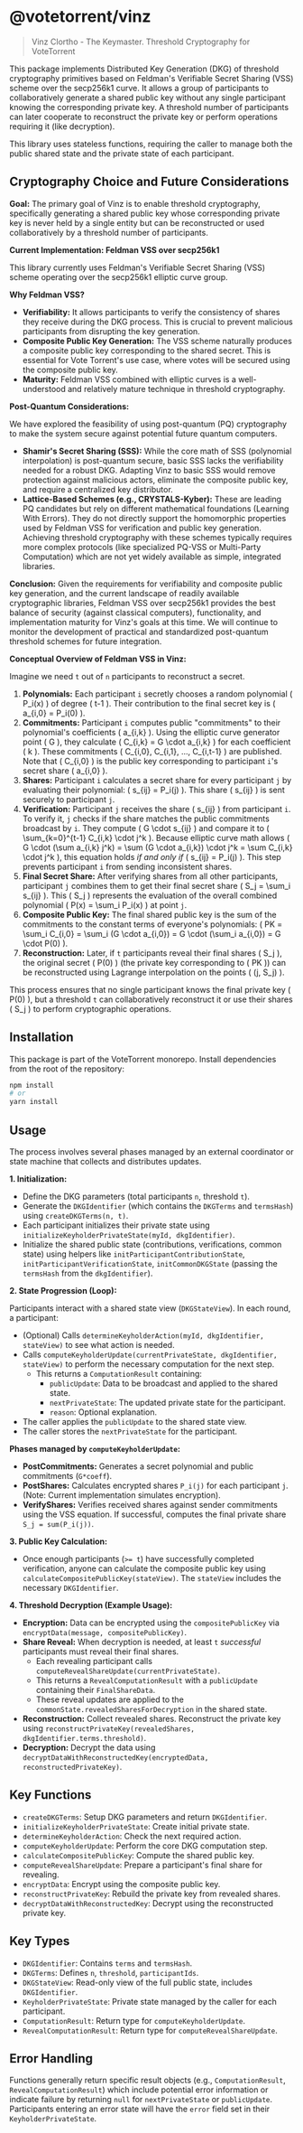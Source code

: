# @votetorrent/vinz
> Vinz Clortho - The Keymaster. Threshold Cryptography for VoteTorrent

This package implements Distributed Key Generation (DKG) of threshold cryptography primitives based on Feldman's Verifiable Secret Sharing (VSS) scheme over the secp256k1 curve. It allows a group of participants to collaboratively generate a shared public key without any single participant knowing the corresponding private key. A threshold number of participants can later cooperate to reconstruct the private key or perform operations requiring it (like decryption).

This library uses stateless functions, requiring the caller to manage both the public shared state and the private state of each participant.

## Cryptography Choice and Future Considerations

**Goal:** The primary goal of Vinz is to enable threshold cryptography, specifically generating a shared public key whose corresponding private key is never held by a single entity but can be reconstructed or used collaboratively by a threshold number of participants.

**Current Implementation: Feldman VSS over secp256k1**

This library currently uses Feldman's Verifiable Secret Sharing (VSS) scheme operating over the secp256k1 elliptic curve group.

**Why Feldman VSS?**

*   **Verifiability:** It allows participants to verify the consistency of shares they receive during the DKG process. This is crucial to prevent malicious participants from disrupting the key generation.
*   **Composite Public Key Generation:** The VSS scheme naturally produces a composite public key corresponding to the shared secret. This is essential for Vote Torrent's use case, where votes will be secured using the composite public key.
*   **Maturity:** Feldman VSS combined with elliptic curves is a well-understood and relatively mature technique in threshold cryptography.

**Post-Quantum Considerations:**

We have explored the feasibility of using post-quantum (PQ) cryptography to make the system secure against potential future quantum computers.

*   **Shamir's Secret Sharing (SSS):** While the core math of SSS (polynomial interpolation) is post-quantum secure, basic SSS lacks the verifiability needed for a robust DKG. Adapting Vinz to basic SSS would remove protection against malicious actors, eliminate the composite public key, and require a centralized key distributor.
*   **Lattice-Based Schemes (e.g., CRYSTALS-Kyber):** These are leading PQ candidates but rely on different mathematical foundations (Learning With Errors). They do not directly support the homomorphic properties used by Feldman VSS for verification and public key generation. Achieving threshold cryptography with these schemes typically requires more complex protocols (like specialized PQ-VSS or Multi-Party Computation) which are not yet widely available as simple, integrated libraries.

**Conclusion:** Given the requirements for verifiability and composite public key generation, and the current landscape of readily available cryptographic libraries, Feldman VSS over secp256k1 provides the best balance of security (against classical computers), functionality, and implementation maturity for Vinz's goals at this time. We will continue to monitor the development of practical and standardized post-quantum threshold schemes for future integration.

**Conceptual Overview of Feldman VSS in Vinz:**

Imagine we need `t` out of `n` participants to reconstruct a secret.

1.  **Polynomials:** Each participant `i` secretly chooses a random polynomial \( P_i(x) \) of degree \( t-1 \). Their contribution to the final secret key is \( a_{i,0} = P_i(0) \).
2.  **Commitments:** Participant `i` computes public "commitments" to their polynomial's coefficients \( a_{i,k} \). Using the elliptic curve generator point \( G \), they calculate \( C_{i,k} = G \cdot a_{i,k} \) for each coefficient \( k \). These commitments \( C_{i,0}, C_{i,1}, ..., C_{i,t-1} \) are published. Note that \( C_{i,0} \) is the public key corresponding to participant `i`'s secret share \( a_{i,0} \).
3.  **Shares:** Participant `i` calculates a secret share for every participant `j` by evaluating their polynomial: \( s_{ij} = P_i(j) \). This share \( s_{ij} \) is sent securely to participant `j`.
4.  **Verification:** Participant `j` receives the share \( s_{ij} \) from participant `i`. To verify it, `j` checks if the share matches the public commitments broadcast by `i`. They compute \( G \cdot s_{ij} \) and compare it to \( \sum_{k=0}^{t-1} C_{i,k} \cdot j^k \). Because elliptic curve math allows \( G \cdot (\sum a_{i,k} j^k) = \sum (G \cdot a_{i,k}) \cdot j^k = \sum C_{i,k} \cdot j^k \), this equation holds *if and only if* \( s_{ij} = P_i(j) \). This step prevents participant `i` from sending inconsistent shares.
5.  **Final Secret Share:** After verifying shares from all other participants, participant `j` combines them to get their final secret share \( S_j = \sum_i s_{ij} \). This \( S_j \) represents the evaluation of the overall combined polynomial \( P(x) = \sum_i P_i(x) \) at point `j`.
6.  **Composite Public Key:** The final shared public key is the sum of the commitments to the constant terms of everyone's polynomials: \( PK = \sum_i C_{i,0} = \sum_i (G \cdot a_{i,0}) = G \cdot (\sum_i a_{i,0}) = G \cdot P(0) \).
7.  **Reconstruction:** Later, if `t` participants reveal their final shares \( S_j \), the original secret \( P(0) \) (the private key corresponding to \( PK \)) can be reconstructed using Lagrange interpolation on the points \( (j, S_j) \).

This process ensures that no single participant knows the final private key \( P(0) \), but a threshold `t` can collaboratively reconstruct it or use their shares \( S_j \) to perform cryptographic operations.

## Installation

This package is part of the VoteTorrent monorepo. Install dependencies from the root of the repository:

```sh
npm install
# or
yarn install
```

## Usage

The process involves several phases managed by an external coordinator or state machine that collects and distributes updates.

**1. Initialization:**

*   Define the DKG parameters (total participants `n`, threshold `t`).
*   Generate the `DKGIdentifier` (which contains the `DKGTerms` and `termsHash`) using `createDKGTerms(n, t)`.
*   Each participant initializes their private state using `initializeKeyholderPrivateState(myId, dkgIdentifier)`.
*   Initialize the shared public state (contributions, verifications, common state) using helpers like `initParticipantContributionState`, `initParticipantVerificationState`, `initCommonDKGState` (passing the `termsHash` from the `dkgIdentifier`).

**2. State Progression (Loop):**

Participants interact with a shared state view (`DKGStateView`). In each round, a participant:

*   (Optional) Calls `determineKeyholderAction(myId, dkgIdentifier, stateView)` to see what action is needed.
*   Calls `computeKeyholderUpdate(currentPrivateState, dkgIdentifier, stateView)` to perform the necessary computation for the next step.
    *   This returns a `ComputationResult` containing:
        *   `publicUpdate`: Data to be broadcast and applied to the shared state.
        *   `nextPrivateState`: The updated private state for the participant.
        *   `reason`: Optional explanation.
*   The caller applies the `publicUpdate` to the shared state view.
*   The caller stores the `nextPrivateState` for the participant.

**Phases managed by `computeKeyholderUpdate`:**

*   **PostCommitments:** Generates a secret polynomial and public commitments (`G*coeff`).
*   **PostShares:** Calculates encrypted shares `P_i(j)` for each participant `j`. (Note: Current implementation simulates encryption).
*   **VerifyShares:** Verifies received shares against sender commitments using the VSS equation. If successful, computes the final private share `S_j = sum(P_i(j))`.

**3. Public Key Calculation:**

*   Once enough participants (`>= t`) have successfully completed verification, anyone can calculate the composite public key using `calculateCompositePublicKey(stateView)`. The `stateView` includes the necessary `DKGIdentifier`.

**4. Threshold Decryption (Example Usage):**

*   **Encryption:** Data can be encrypted using the `compositePublicKey` via `encryptData(message, compositePublicKey)`.
*   **Share Reveal:** When decryption is needed, at least `t` *successful* participants must reveal their final shares.
    *   Each revealing participant calls `computeRevealShareUpdate(currentPrivateState)`.
    *   This returns a `RevealComputationResult` with a `publicUpdate` containing their `FinalShareData`.
    *   These reveal updates are applied to the `commonState.revealedSharesForDecryption` in the shared state.
*   **Reconstruction:** Collect revealed shares. Reconstruct the private key using `reconstructPrivateKey(revealedShares, dkgIdentifier.terms.threshold)`.
*   **Decryption:** Decrypt the data using `decryptDataWithReconstructedKey(encryptedData, reconstructedPrivateKey)`.

## Key Functions

*   `createDKGTerms`: Setup DKG parameters and return `DKGIdentifier`.
*   `initializeKeyholderPrivateState`: Create initial private state.
*   `determineKeyholderAction`: Check the next required action.
*   `computeKeyholderUpdate`: Perform the core DKG computation step.
*   `calculateCompositePublicKey`: Compute the shared public key.
*   `computeRevealShareUpdate`: Prepare a participant's final share for revealing.
*   `encryptData`: Encrypt using the composite public key.
*   `reconstructPrivateKey`: Rebuild the private key from revealed shares.
*   `decryptDataWithReconstructedKey`: Decrypt using the reconstructed private key.

## Key Types

*   `DKGIdentifier`: Contains `terms` and `termsHash`.
*   `DKGTerms`: Defines `n`, `threshold`, `participantIds`.
*   `DKGStateView`: Read-only view of the full public state, includes `DKGIdentifier`.
*   `KeyholderPrivateState`: Private state managed by the caller for each participant.
*   `ComputationResult`: Return type for `computeKeyholderUpdate`.
*   `RevealComputationResult`: Return type for `computeRevealShareUpdate`.

## Error Handling

Functions generally return specific result objects (e.g., `ComputationResult`, `RevealComputationResult`) which include potential error information or indicate failure by returning `null` for `nextPrivateState` or `publicUpdate`. Participants entering an error state will have the `error` field set in their `KeyholderPrivateState`.

